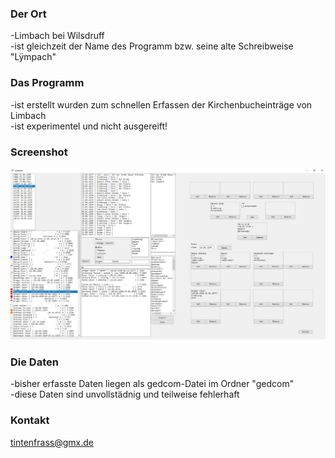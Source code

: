 ### Der Ort
-Limbach bei Wilsdruff<br>
-ist gleichzeit der Name des Programm bzw. seine alte Schreibweise "Lÿmpach"<br>

### Das Programm
-ist erstellt wurden zum schnellen Erfassen der Kirchenbucheinträge von Limbach<br>
-ist experimentel und nicht ausgereift!<br>
### Screenshot
![Screenshot](example.jpg)

### Die Daten
-bisher erfasste Daten liegen als gedcom-Datei im Ordner "gedcom"<br>
-diese Daten sind unvollstädnig und teilweise fehlerhaft<br>

### Kontakt
tintenfrass@gmx.de
